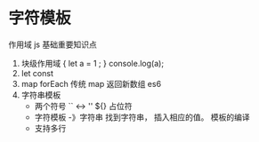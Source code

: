 # 字符模板

作用域  js  基础重要知识点 

1. 块级作用域
{
    let a = 1 ;
}
console.log(a);
2. let const
3. map
    forEach  传统
    map 返回新数组 es6
4. 字符串模板
    - 两个符号
        `` <-> ''
        ${} 占位符
    - 字符模板  -》字符串
        找到字符串， 插入相应的值。 模板的编译 
    - 支持多行